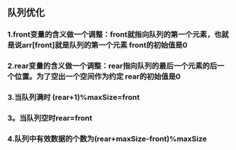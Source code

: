 ## 队列优化

### 1.front变量的含义做一个调整：front就指向队列的第一个元素，也就是说arr[front]就是队列的第一个元素   front的初始值是0

### 2.rear变量的含义做一个调整：rear指向队列的最后一个元素的后一个位置。为了空出一个空间作为约定        rear的初始值是0

### 3.当队列满时 (rear+1)%maxSize=front

### 3。当队列空时rear=front

### 4.队列中有效数据的个数为(rear+maxSize-front)%maxSize